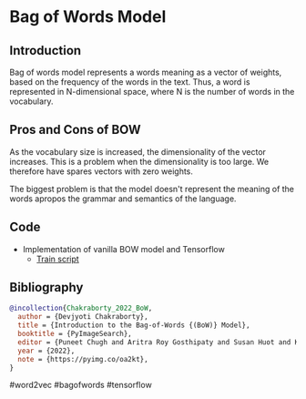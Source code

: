 # Bag of Words Model

## Introduction

Bag of words model represents a words meaning as a vector of weights, based on the frequency of the words in the text. Thus, a word is represented in N-dimensional space, where N is the number of words in the vocabulary.

## Pros and Cons of BOW

As the vocabulary size is increased, the dimensionality of the vector increases. This is a problem when the dimensionality is too large. We therefore have spares vectors with zero weights.

The biggest problem is that the model doesn't represent the meaning of the words apropos the grammar and semantics of the language.


## Code

* Implementation of vanilla BOW model and Tensorflow
  *  [Train script](train.py)


## Bibliography

```bibtex
@incollection{Chakraborty_2022_BoW,
  author = {Devjyoti Chakraborty},
  title = {Introduction to the Bag-of-Words {(BoW)} Model},
  booktitle = {PyImageSearch},
  editor = {Puneet Chugh and Aritra Roy Gosthipaty and Susan Huot and Kseniia Kidriavsteva and Ritwik Raha and Abhishek Thanki},
  year = {2022},
  note = {https://pyimg.co/oa2kt},
}
```



#word2vec #bagofwords #tensorflow
